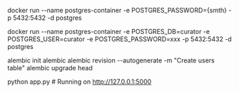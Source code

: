 docker run --name postgres-container -e POSTGRES_PASSWORD={smth} -p 5432:5432 -d postgres

docker run --name postgres-container -e POSTGRES_DB=curator -e POSTGRES_USER=curator -e POSTGRES_PASSWORD=xxx -p 5432:5432 -d postgres

alembic init alembic
alembic revision --autogenerate -m "Create users table"
alembic upgrade head

python app.py # Running on http://127.0.0.1:5000
